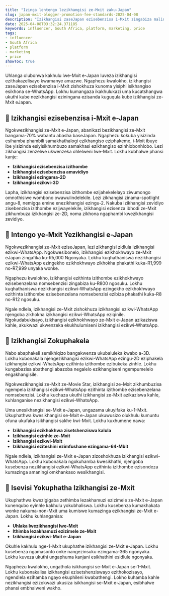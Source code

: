 ```yaml
---
title: "Izinga lentengo lezikhangisi ze-Mxit zaku-Japan"
slug: japan-mxit-blogger-promotion-fee-standards-2025-04-08
description: "Izikhangisi zaseJapan ezisebenzisa i-Mxit zingabiza malini?"
date: 2025-04-08T03:32:24.371185
keywords: influencer, South Africa, platform, marketing, price
tags:
- influencer
- South Africa
- platform
- marketing
- price
showToc: true
---
```


Uhlanga olubonwa kakhulu lwe-Mxit e-Japan luveza izikhangisi ezithakazelisayo kwamanye amazwe. Ngaphezu kwalokho, izikhangisi zaseJapan ezisebenzisa i-Mxit zishokhuza kunoma yisiphi isikhangiso esikhona se-WhatsApp. Lokhu kumangaza ikakhulukazi uma kucatshangwa ukuthi kube nezikhangisi eziningana ezisanda kuguqula kube izikhangisi ze-Mxit eJapan.

## 📢 Izikhangisi ezisebenzisa i-Mxit e-Japan

Ngokwezikhangisi ze-Mxit e-Japan, abanikazi bezikhangisi ze-Mxit bangama-70% wabantu abasha baseJapan. Ngaphezu kokuba yisizinda esihamba phambili samakhathalogi ezikhangiso eziphakeme, i-Mxit ibuye ibe yisizinda esiyisikhumbuzo samakhasi ezikhangiso ezinhlobonhlobo. Lezi zikhangisi zenzelwe ukwenzeka ohlelweni lwe-Mxit. Lokhu kubhalwe phansi kanje:

- **Izikhangisi ezisebenzisa izithombe**
- **Izikhangisi ezisebenzisa amavidiyo**
- **Izikhangisi ezingama-2D**
- **Izikhangisi ezikwi-3D**

Lapha, izikhangisi ezisebenzisa izithombe ezijahekelelayo ziwumongo omnothisiwe wombono owawulindelekile. Lezi zikhangisi zinama-spotlight angu-8, nemigqa emine enezikhangisi ezingu-2. Nakuba izikhangisi zevidiyo zisebenzisa izithombe ezijwayelekile, izikhangisi ezisenza ibhodi ze-Mxit zikhumbuza izikhangisi ze-2D, noma zikhona ngaphambi kwezikhangisi zevidiyo.

## 📢 Intengo ye-Mxit Yezikhangisi e-Japan

Ngokwezikhangisi ze-Mxit eziseJapan, lezi zikhangisi zidlula izikhangisi ezikwi-WhatsApp. Ngokwesibonelo, izikhangisi ezikhokhwayo ze-Mxit eJapan zingafika ku-R5,000 Ngonyaka. Lokhu kuqhathaniswa nezikhangisi ezikwi-WhatsApp ezingekho ezikhokhwayo zikhokha phakathi kuka-R1,999 no-R7,999 unyaka wonke.

Ngaphezu kwalokho, izikhangisi ezithinta izithombe ezikhokhwayo ezisebenzelana nomsebenzisi zingabiza ku-R800 ngosuku. Lokhu kuqhathaniswa nezikhangisi ezikwi-WhatsApp ezingekho ezikhokhwayo ezithinta izithombe ezisebenzelana nomsebenzisi ezibiza phakathi kuka-R8 no-R12 ngosuku.

Ngale ndlela, izikhangisi ze-Mxit zishokhuza izikhangisi ezikwi-WhatsApp njengoba zikhokha izikhangisi ezikwi-WhatsApp eziqinile. Ngokudabukisayo, izikhangisi ezikhokhwayo ze-Mxit e-Japan azikaziswa kahle, akukwazi ukwenzeka ekukhulumiseni izikhangisi ezikwi-WhatsApp. 

## 📢 Izikhangisi Zokuphakela

Nabo abaphakeli semikhiqizo bangakwenza ukubaluleka kwabo a-3D. Lokhu kubonakala njengezikhangisi ezikwi-WhatsApp ezingu-2D eziphakela izikhangisi ezikwi-WhatsApp ezithinta izithombe ezibukeka zinhle. Lokhu kungabazisa abathengi abazoba negalelo ezikhangiseni ngempumelelo engakhangisile.

Ngokwezikhangisi ze-Mxit ze-Movie Star, izikhangisi ze-Mxit zikhumbuzisa ngempela izikhangisi ezikwi-WhatsApp ezithinta izithombe ezisebenzelana nomsebenzisi. Lokhu kuchaza ukuthi izikhangisi ze-Mxit azikaziswa kahle, kuhlanganise nezikhangisi ezikwi-WhatsApp.

Uma unesikhangisi se-Mxit e-Japan, ungazama ukuyifaka ku-1-Mxit. Ukuphathwa kwesikhangisi se-Mxit e-Japan ukuwusizo olukhulu kumuntu ofuna ukufaka isikhangisi sakhe kwi-Mxit. Lokhu kuxhumene nawa:

- **Izikhangisi ezikhokhwa zisetshenziswa kalula**
- **Izikhangisi ezinhle ze-Mxit**
- **Izikhangisi ezikwi-Mxit**
- **Izikhangisi eziteshini ezimfushane ezingama-64-Mbit**

Ngale ndlela, izikhangisi ze-Mxit e-Japan zizoshokhuza izikhangisi ezikwi-WhatsApp. Lokhu kubonakala ngokuhamba kwesikhathi, njengoba kusebenza nezikhangisi ezikwi-WhatsApp ezithinta izithombe ezisondeza kumazinga amaningi omkhankaso wesikhangisi. 

## 📢 Isevisi Yokuphatha Izikhangisi ze-Mxit

Ukuphathwa kwezigigaba zethimba lezakhamuzi ezizimele ze-Mxit e-Japan kunenqubo eyinhle kakhulu yokubhaliswa. Lokhu kusebenza kumakhakata wonke nakuma-non-Mxit uma kumiswe kumazinga ezikhangisi ze-Mxit e-Japan. Lokhu kuhlanganisa:

- **Uhlaka lwezikhangisi lwe-Mxit**
- **Ithimba lezakhamuzi ezizimele ze-Mxit**
- **Izikhangisi ezikwi-Mxit e-Japan**

Okuhle kakhulu nge-1-Mxit ukuphathe izikhangisi ze-Mxit e-Japan. Lokhu kusebenza ngamasonto onke nangezinsuku ezingama-365 ngonyaka. Lokhu kuveza ukuthi ungaphuma kanjani esikhathini esidlule ngonyaka.

Ngaphezu kwalokho, ungathola isikhangisi se-Mxit e-Japan se-1-Mxit. Lokhu kubonakalisa izikhangisi ezisetshenziswayo ezithokozisayo, ngendlela ezihamba ngayo ekuphileni kwabathengi. Lokho kuhamba kahle nezikhangisi ezizokwazi ukusiza isikhangisi se-Mxit e-Japan, esibhalwe phansi embhalweni wakho.